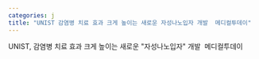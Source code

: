 ```yaml
---
categories: j
title: "UNIST 감염병 치료 효과 크게 높이는 새로운 자성나노입자 개발  메디컬투데이"
---
```

UNIST, 감염병 치료 효과 크게 높이는 새로운 "자성나노입자" 개발&nbsp;&nbsp;메디컬투데이